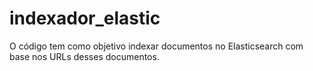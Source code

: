 # indexador_elastic
 O código tem como objetivo indexar documentos no Elasticsearch com base nos URLs desses documentos.
